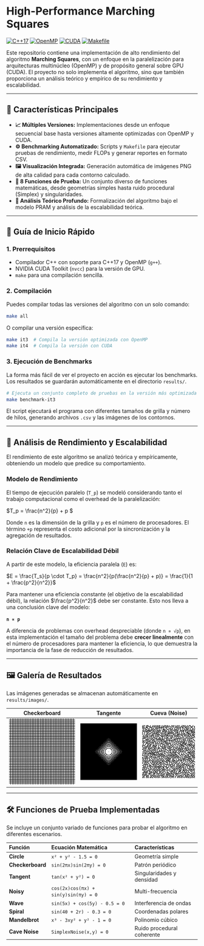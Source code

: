 # High-Performance Marching Squares

[![C++17](https://img.shields.io/badge/C++-17-blue.svg)](https://en.cppreference.com/w/cpp/17)
[![OpenMP](https://img.shields.io/badge/Parallel-OpenMP-green.svg)](https://www.openmp.org/)
[![CUDA](https://img.shields.io/badge/GPU%20Accelerated-CUDA-brightgreen.svg)](https://developer.nvidia.com/cuda-zone)
[![Makefile](https://img.shields.io/badge/Build-Makefile-yellow.svg)](https://www.gnu.org/software/make/)

Este repositorio contiene una implementación de alto rendimiento del algoritmo **Marching Squares**, con un enfoque en la paralelización para arquitecturas multinúcleo (OpenMP) y de propósito general sobre GPU (CUDA). El proyecto no solo implementa el algoritmo, sino que también proporciona un análisis teórico y empírico de su rendimiento y escalabilidad.



---

## 🎯 Características Principales

-   **📈 Múltiples Versiones:** Implementaciones desde un enfoque secuencial base hasta versiones altamente optimizadas con OpenMP y CUDA.
-   **⚙️ Benchmarking Automatizado:** Scripts y `Makefile` para ejecutar pruebas de rendimiento, medir FLOPs y generar reportes en formato CSV.
-   **🖼️ Visualización Integrada:** Generación automática de imágenes PNG de alta calidad para cada contorno calculado.
-   **🧪 8 Funciones de Prueba:** Un conjunto diverso de funciones matemáticas, desde geometrías simples hasta ruido procedural (Simplex) y singularidades.
-   **📄 Análisis Teórico Profundo:** Formalización del algoritmo bajo el modelo PRAM y análisis de la escalabilidad teórica.

---

## 🚀 Guía de Inicio Rápido

### 1. Prerrequisitos

-   Compilador C++ con soporte para C++17 y OpenMP (`g++`).
-   NVIDIA CUDA Toolkit (`nvcc`) para la versión de GPU.
-   `make` para una compilación sencilla.

### 2. Compilación

Puedes compilar todas las versiones del algoritmo con un solo comando:

```bash
make all
```

O compilar una versión específica:

```bash
make it3  # Compila la versión optimizada con OpenMP
make it4  # Compila la versión con CUDA
```

### 3. Ejecución de Benchmarks

La forma más fácil de ver el proyecto en acción es ejecutar los benchmarks. Los resultados se guardarán automáticamente en el directorio `results/`.

```bash
# Ejecuta un conjunto completo de pruebas en la versión más optimizada
make benchmark-it3
```

El script ejecutará el programa con diferentes tamaños de grilla y número de hilos, generando archivos `.csv` y las imágenes de los contornos.

---

## 🔬 Análisis de Rendimiento y Escalabilidad

El rendimiento de este algoritmo se analizó teórica y empíricamente, obteniendo un modelo que predice su comportamiento.

### Modelo de Rendimiento

El tiempo de ejecución paralelo (`T_p`) se modeló considerando tanto el trabajo computacional como el overhead de la paralelización:

$T_p = \frac{n^2}{p} + p $

Donde `n` es la dimensión de la grilla y `p` es el número de procesadores. El término `+p` representa el costo adicional por la sincronización y la agregación de resultados.

### Relación Clave de Escalabilidad Débil

A partir de este modelo, la eficiencia paralela (`E`) es:

$E = \frac{T_s}{p \cdot T_p} = \frac{n^2}{p(\frac{n^2}{p} + p)} = \frac{1}{1 + \frac{p^2}{n^2}}$

Para mantener una eficiencia constante (el objetivo de la escalabilidad débil), la relación $\frac{p^2}{n^2}$ debe ser constante. Esto nos lleva a una conclusión clave del modelo:

**`n ∝ p`**

A diferencia de problemas con overhead despreciable (donde `n ∝ √p`), en esta implementación el tamaño del problema debe **crecer linealmente** con el número de procesadores para mantener la eficiencia, lo que demuestra la importancia de la fase de reducción de resultados.

---

## 🖼️ Galería de Resultados

Las imágenes generadas se almacenan automáticamente en `results/images/`.

| Checkerboard | Tangente | Cueva (Noise) |
| :----------: | :------: | :-----------: |
| ![Checkerboard](https://github.com/DavidHerencia/Marching-Squares-Parallel/blob/main/results/images/it3_p64_g1024_checkerboard_contour.png) | ![Tangent](https://github.com/DavidHerencia/Marching-Squares-Parallel/blob/main/results/images/it3_p64_g16384_tangent_contour.png) | ![Cave Noise](https://github.com/DavidHerencia/Marching-Squares-Parallel/blob/main/results/images/it3_p64_g8192_cave_contour.png) |

---

## 🛠️ Funciones de Prueba Implementadas

Se incluye un conjunto variado de funciones para probar el algoritmo en diferentes escenarios.

| Función      | Ecuación Matemática                     | Características           |
| :----------- | :-------------------------------------- | :------------------------ |
| **Circle**   | `x² + y² - 1.5 = 0`                     | Geometría simple          |
| **Checkerboard** | `sin(2πx)sin(2πy) = 0`                | Patrón periódico          |
| **Tangent**  | `tan(x² + y²) = 0`                      | Singularidades y densidad |
| **Noisy**    | `cos(2x)cos(πx) + sin(y)sin(πy) = 0`      | Multi-frecuencia        |
| **Wave**     | `sin(5x) + cos(5y) - 0.5 = 0`             | Interferencia de ondas    |
| **Spiral**   | `sin(4θ + 2r) - 0.3 = 0`                  | Coordenadas polares       |
| **Mandelbrot** | `x³ - 3xy² + y² - 1 = 0`                | Polinomio cúbico          |
| **Cave Noise** | `SimplexNoise(x,y) = 0`                 | Ruido procedural coherente|
